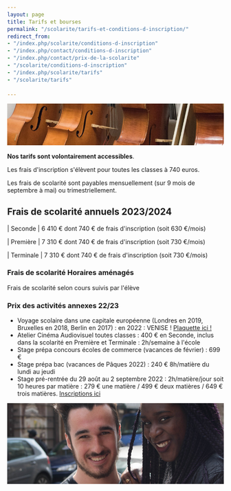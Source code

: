 ```yaml
---
layout: page
title: Tarifs et bourses
permalink: "/scolarite/tarifs-et-conditions-d-inscription/"
redirect_from:
- "/index.php/scolarite/conditions-d-inscription"
- "/index.php/contact/conditions-d-inscription"
- "/index.php/contact/prix-de-la-scolarite"
- "/scolarite/conditions-d-inscription"
- "/index.php/scolarite/tarifs"
- "/scolarite/tarifs"

---
```

![Prix de la scolarité - Ecole Saint-John Perse](/images/musique.jpg)

**Nos tarifs sont volontairement accessibles**.

Les frais d'inscription s'élèvent pour toutes les classes à 740 euros.

Les frais de scolarité sont payables mensuellement (sur 9 mois de septembre à mai) ou trimestriellement.

## Frais de scolarité annuels 2023/2024

| Seconde | 6 410 € dont 740 € de frais d'inscription (soit 630 €/mois)

| Première | 7 310 € dont 740 € de frais d'inscription (soit 730 €/mois)

| Terminale | 7 310 € dont 740 € de frais d'inscription (soit 730 €/mois)

### Frais de scolarité Horaires aménagés 

Frais de scolarité selon cours suivis par l'élève

### Prix des activités annexes 22/23

* Voyage scolaire dans une capitale européenne (Londres en 2019, Bruxelles en 2018, Berlin en 2017) : en 2022 : VENISE ! [Plaquette ici !](/uploads/voyage-a-venise-oct-22-plaquette.pdf)
* Atelier Cinéma Audiovisuel toutes classes : 400 € en Seconde, inclus dans la scolarité en Première et Terminale : 2h/semaine à l'école
* Stage prépa concours écoles de commerce (vacances de février) : 699 €
* Stage prépa bac (vacances de Pâques 2022) : 240 € 8h/matière du lundi au jeudi
* Stage pré-rentrée du 29 août au 2 septembre 2022 : 2h/matière/jour soit 10 heures par matière : 279 € une matière / 499 € deux matières / 649 € trois matières. [Inscriptions ici  ](/uploads/stage-de-pre-rentree.pdf)

![Conditions d'inscription - Ecole Saint-John Perse](/images/deux-etudiants.jpg)